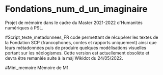 # Fondations_num_d_un_imaginaire
Projet de mémoire dans le cadre du Master 2021-2022 d'Humanités numériques à PSL.


#Script_texte_metadonnees_FR
code permettant de récupérer les textes de la Fondation SCP (francophones, contes et rapports uniquement) ainsi que leurs métadonnées puis de produire quelques modélisations visuelles portant sur les néologismes.
Cette version est actuellement obsolète et devra être remaniée suite à la màj Wikidot du 24/05/2022.

#Mini_memoire
Mémoire de M1.
